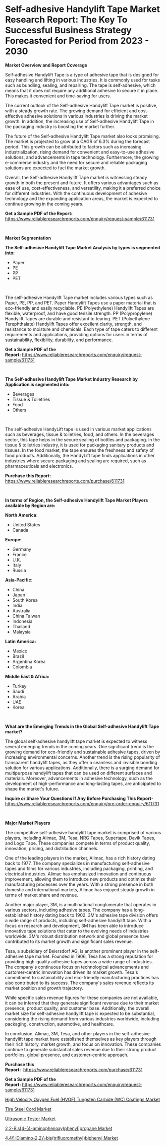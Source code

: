 <p><h1>Self-adhesive Handylift Tape Market Research Report: The Key To Successful Business Strategy Forecasted for Period from 2023 - 2030</h1></p><p><strong>Market Overview and Report Coverage</strong></p>
<p><p>Self-adhesive Handylift Tape is a type of adhesive tape that is designed for easy handling and lifting in various industries. It is commonly used for tasks such as bundling, sealing, and repairing. The tape is self-adhesive, which means that it does not require any additional adhesive to secure it in place. This makes it convenient and time-saving for users.</p><p>The current outlook of the Self-adhesive Handylift Tape market is positive, with a steady growth rate. The growing demand for efficient and cost-effective adhesive solutions in various industries is driving the market growth. In addition, the increasing use of Self-adhesive Handylift Tape in the packaging industry is boosting the market further.</p><p>The future of the Self-adhesive Handylift Tape market also looks promising. The market is projected to grow at a CAGR of 6.3% during the forecast period. This growth can be attributed to factors such as increasing industrialization, rising demand for convenient and easy-to-use adhesive solutions, and advancements in tape technology. Furthermore, the growing e-commerce industry and the need for secure and reliable packaging solutions are expected to fuel the market growth.</p><p>Overall, the Self-adhesive Handylift Tape market is witnessing steady growth in both the present and future. It offers various advantages such as ease of use, cost-effectiveness, and versatility, making it a preferred choice for different industries. With the continuous development of adhesive technology and the expanding application areas, the market is expected to continue growing in the coming years.</p></p>
<p><strong>Get a Sample PDF of the Report:</strong> <a href="https://www.reliableresearchreports.com/enquiry/request-sample/611731">https://www.reliableresearchreports.com/enquiry/request-sample/611731</a></p>
<p>&nbsp;</p>
<p><strong>Market Segmentation</strong></p>
<p><strong>The Self-adhesive Handylift Tape Market Analysis by types is segmented into:</strong></p>
<p><ul><li>Paper</li><li>PE</li><li>PP</li><li>PET</li></ul></p>
<p>&nbsp;</p>
<p><p>The self-adhesive Handylift Tape market includes various types such as Paper, PE, PP, and PET. Paper Handylift Tapes use a paper material that is eco-friendly and easily recyclable. PE (Polyethylene) Handylift Tapes are flexible, waterproof, and have good tensile strength. PP (Polypropylene) Handylift Tapes are durable and resistant to tearing. PET (Polyethylene Terephthalate) Handylift Tapes offer excellent clarity, strength, and resistance to moisture and chemicals. Each type of tape caters to different requirements and applications, providing options for users in terms of sustainability, flexibility, durability, and performance.</p></p>
<p><strong>Get a Sample PDF of the Report:</strong>&nbsp;<a href="https://www.reliableresearchreports.com/enquiry/request-sample/611731">https://www.reliableresearchreports.com/enquiry/request-sample/611731</a></p>
<p>&nbsp;</p>
<p><strong>The Self-adhesive Handylift Tape Market Industry Research by Application is segmented into:</strong></p>
<p><ul><li>Beverages</li><li>Tissue & Toiletries</li><li>Food</li><li>Others</li></ul></p>
<p>&nbsp;</p>
<p><p>The self-adhesive HandyLift tape is used in various market applications such as beverages, tissue & toiletries, food, and others. In the beverages sector, this tape helps in the secure sealing of bottles and packaging. In the tissue & toiletries industry, it is used for packaging sanitary products and tissues. In the food market, the tape ensures the freshness and safety of food products. Additionally, the HandyLift tape finds applications in other industries where secure packaging and sealing are required, such as pharmaceuticals and electronics.</p></p>
<p><strong>Purchase this Report:</strong>&nbsp; <a href="https://www.reliableresearchreports.com/purchase/611731">https://www.reliableresearchreports.com/purchase/611731</a></p>
<p>&nbsp;</p>
<p><strong>In terms of Region, the Self-adhesive Handylift Tape Market Players available by Region are:</strong></p>
<p>
    <p> <strong> North America: </strong>
        <ul>
            <li>United States</li>
            <li>Canada</li>
        </ul>
        </p> 
    <p> <strong> Europe: </strong>
        <ul>
            <li>Germany</li>
            <li>France</li>
            <li>U.K.</li>
            <li>Italy</li>
            <li>Russia</li>
        </ul>
        </p> 
    <p> <strong> Asia-Pacific: </strong>
        <ul>
            <li>China</li>
            <li>Japan</li>
            <li>South Korea</li>
            <li>India</li>
            <li>Australia</li>
            <li>China Taiwan</li>
            <li>Indonesia</li>
            <li>Thailand</li>
            <li>Malaysia</li>
        </ul>
        </p> 
    <p> <strong> Latin America: </strong>
        <ul>
            <li>Mexico</li>
            <li>Brazil</li>
            <li>Argentina Korea</li>
            <li>Colombia</li>
        </ul>
        </p> 
    <p> <strong> Middle East & Africa: </strong>
        <ul>
            <li>Turkey</li>
            <li>Saudi</li>
            <li>Arabia</li>
            <li>UAE</li>
            <li>Korea</li>
        </ul>
    </p>
    </p>
<p>&nbsp;</p>
<p><strong>What are the Emerging Trends in the Global Self-adhesive Handylift Tape market?</strong></p>
<p><p>The global self-adhesive handylift tape market is expected to witness several emerging trends in the coming years. One significant trend is the growing demand for eco-friendly and sustainable adhesive tapes, driven by increasing environmental concerns. Another trend is the rising popularity of transparent handylift tapes, as they offer a seamless and invisible bonding solution for various applications. Additionally, there is a surging demand for multipurpose handylift tapes that can be used on different surfaces and materials. Moreover, advancements in adhesive technology, such as the development of high-performance and long-lasting tapes, are anticipated to shape the market's future.</p></p>
<p><strong>Inquire or Share Your Questions If Any Before Purchasing This Report</strong>- <a href="https://www.reliableresearchreports.com/enquiry/pre-order-enquiry/611731">https://www.reliableresearchreports.com/enquiry/pre-order-enquiry/611731</a></p>
<p>&nbsp;</p>
<p><strong>Major Market Players</strong></p>
<p><p>The competitive self-adhesive handylift tape market is comprised of various players, including Alimac, 3M, Tesa, NRG Tapes, Supertape, Davik Tapes, and Logo Tape. These companies compete in terms of product quality, innovation, pricing, and distribution channels.</p><p>One of the leading players in the market, Alimac, has a rich history dating back to 1977. The company specializes in manufacturing self-adhesive tapes and films for various industries, including packaging, printing, and electrical industries. Alimac has emphasized innovation and continuous improvement, allowing them to introduce new products and optimize their manufacturing processes over the years. With a strong presence in both domestic and international markets, Alimac has enjoyed steady growth in terms of market share and revenue.</p><p>Another major player, 3M, is a multinational conglomerate that operates in various sectors, including adhesive tapes. The company has a long-established history dating back to 1902. 3M's adhesive tape division offers a wide range of products, including self-adhesive handylift tape. With a focus on research and development, 3M has been able to introduce innovative tape solutions that cater to the evolving needs of industries worldwide. 3M's robust distribution network and global presence have contributed to its market growth and significant sales revenue.</p><p>Tesa, a subsidiary of Beiersdorf AG, is another prominent player in the self-adhesive tape market. Founded in 1906, Tesa has a strong reputation for providing high-quality adhesive tapes across a wide range of industries. The company's continuous focus on technological advancements and customer-centric innovation has driven its market growth. Tesa's commitment to sustainability and eco-friendly manufacturing practices has also contributed to its success. The company's sales revenue reflects its market position and growth trajectory.</p><p>While specific sales revenue figures for these companies are not available, it can be inferred that they generate significant revenue due to their market presence, product quality, and customer base. Additionally, the overall market size for self-adhesive handylift tape is expected to be substantial, considering the rising demand from various industries worldwide, including packaging, construction, automotive, and healthcare.</p><p>In conclusion, Alimac, 3M, Tesa, and other players in the self-adhesive handylift tape market have established themselves as key players through their rich history, market growth, and focus on innovation. These companies continue to generate substantial sales revenue due to their strong product portfolios, global presence, and customer-centric approach.</p></p>
<p><strong>Purchase this Report:</strong>&nbsp;&nbsp;<a href="https://www.reliableresearchreports.com/purchase/611731">https://www.reliableresearchreports.com/purchase/611731</a></p>
<p></p>
<p><strong>Get a Sample PDF of the Report:</strong>&nbsp;<a href="https://www.reliableresearchreports.com/enquiry/request-sample/611731">https://www.reliableresearchreports.com/enquiry/request-sample/611731</a></p>
<p><p><a href="https://www.linkedin.com/pulse/high-velocity-oxygen-fuel-hvof-tungsten-carbide-wc-coatings/">High Velocity Oxygen Fuel (HVOF) Tungsten Carbide (WC) Coatings Market</a></p><p><a href="https://medium.com/@luispacocha/tire-steel-cord-market-size-growth-forecast-2023-2030-e493aac762e7">Tire Steel Cord Market</a></p><p><a href="https://medium.com/@lorenzmayer1995/ultrasonic-tester-market-size-growth-forecast-2023-2030-f881c99b4f5b">Ultrasonic Tester Market</a></p><p><a href="https://www.linkedin.com/pulse/decoding-22-bis4-4-aminophenoxyphenylpropane-market-deep/">2,2-Bis[4-(4-aminophenoxy)phenyl]propane Market</a></p><p><a href="https://www.linkedin.com/pulse/44-diamino-22-bistrifluoromethylbiphenyl-market-size-share/">4,4\'-Diamino-2,2\'-bis(trifluoromethyl)biphenyl Market</a></p></p>